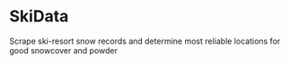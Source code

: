 # SkiData
Scrape ski-resort snow records and determine most reliable locations for good snowcover and powder
